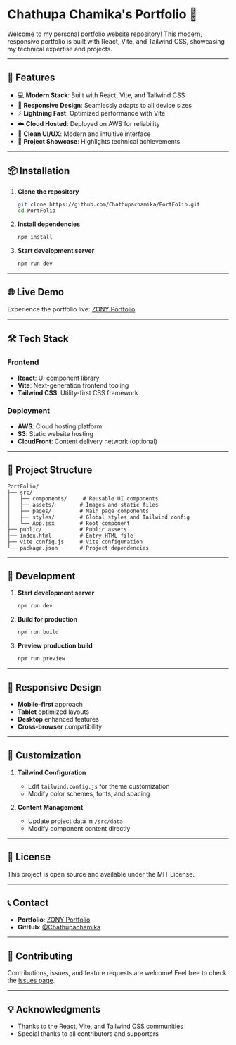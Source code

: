 # Chathupa Chamika's Portfolio 🚀

Welcome to my personal portfolio website repository! This modern, responsive portfolio is built with React, Vite, and Tailwind CSS, showcasing my technical expertise and projects.

---
## 🌟 Features
- 💻 **Modern Stack**: Built with React, Vite, and Tailwind CSS
- 📱 **Responsive Design**: Seamlessly adapts to all device sizes
- ⚡ **Lightning Fast**: Optimized performance with Vite
- ☁️ **Cloud Hosted**: Deployed on AWS for reliability
- 🎨 **Clean UI/UX**: Modern and intuitive interface
- 📂 **Project Showcase**: Highlights technical achievements
---

## 📦 Installation
1. **Clone the repository**
   ```bash
   git clone https://github.com/Chathupachamika/PortFolio.git
   cd PortFolio
   ```
2. **Install dependencies**
   ```bash
   npm install
   ```
3. **Start development server**
   ```bash
   npm run dev
   ```

---
## 🌐 Live Demo
Experience the portfolio live:
[ZONY Portfolio](http://portfolio20041119.s3-website.eu-north-1.amazonaws.com/)

---
## 🛠️ Tech Stack
### Frontend
- **React**: UI component library
- **Vite**: Next-generation frontend tooling
- **Tailwind CSS**: Utility-first CSS framework

### Deployment
- **AWS**: Cloud hosting platform
- **S3**: Static website hosting
- **CloudFront**: Content delivery network (optional)

---
## 📂 Project Structure
```plaintext
PortFolio/
├── src/
│   ├── components/     # Reusable UI components
│   ├── assets/        # Images and static files
│   ├── pages/         # Main page components
│   ├── styles/        # Global styles and Tailwind config
│   └── App.jsx        # Root component
├── public/            # Public assets
├── index.html         # Entry HTML file
├── vite.config.js     # Vite configuration
└── package.json       # Project dependencies
```

---
## 🚀 Development
1. **Start development server**
   ```bash
   npm run dev
   ```
2. **Build for production**
   ```bash
   npm run build
   ```
3. **Preview production build**
   ```bash
   npm run preview
   ```

---
## 📱 Responsive Design
- **Mobile-first** approach
- **Tablet** optimized layouts
- **Desktop** enhanced features
- **Cross-browser** compatibility

---
## 🔧 Customization
1. **Tailwind Configuration**
   - Edit `tailwind.config.js` for theme customization
   - Modify color schemes, fonts, and spacing

2. **Content Management**
   - Update project data in `/src/data`
   - Modify component content directly

---
## 📜 License
This project is open source and available under the MIT License.

---
## 📞 Contact
- **Portfolio**: [ZONY Portfolio](http://portfolio20041119.s3-website.eu-north-1.amazonaws.com/)
- **GitHub**: [@Chathupachamika](https://github.com/Chathupachamika)

---
## 🤝 Contributing
Contributions, issues, and feature requests are welcome! Feel free to check the [issues page](https://github.com/Chathupachamika/PortFolio/issues).

---
## 💡 Acknowledgments
- Thanks to the React, Vite, and Tailwind CSS communities
- Special thanks to all contributors and supporters
